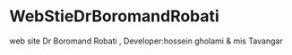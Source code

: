 # WebStieDrBoromandRobati
web site Dr Boromand Robati , Developer:hossein gholami &amp; mis Tavangar
